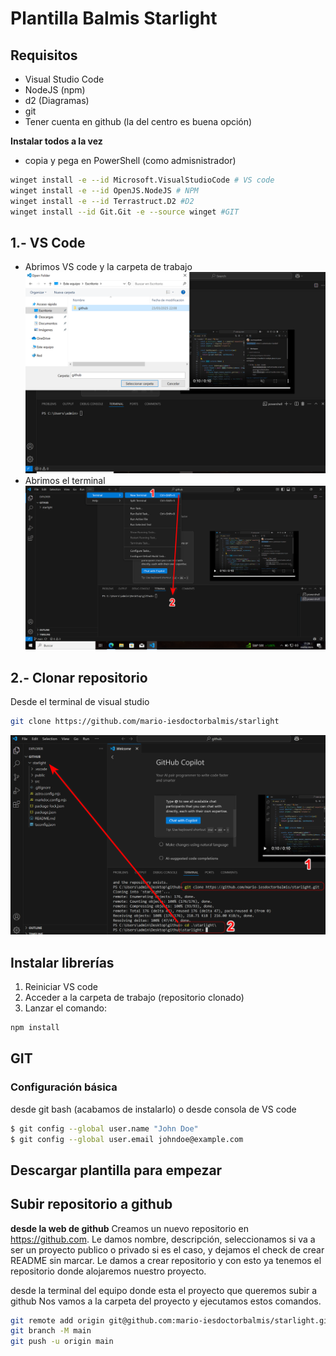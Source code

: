 # Plantilla Balmis Starlight 
## Requisitos

- Visual Studio Code
- NodeJS (npm)
- d2 (Diagramas)
- git
- Tener cuenta en github (la del centro es buena opción)


**Instalar todos a la vez**
  - copia y pega en PowerShell (como admisnistrador)
```sh
winget install -e --id Microsoft.VisualStudioCode # VS code
winget install -e --id OpenJS.NodeJS # NPM
winget install -e --id Terrastruct.D2 #D2
winget install --id Git.Git -e --source winget #GIT
```

## 1.- VS Code

 - Abrimos VS code y la carpeta de trabajo
  ![abrir carpeta en vs code](src/assets/manual/vscode%20abrir%20carpeta.png)
 - Abrimos el terminal
  ![abrir terminal en vs code](src/assets/manual/vscode%20terminal.png)

## 2.- Clonar repositorio

Desde el terminal de visual studio

```sh
git clone https://github.com/mario-iesdoctorbalmis/starlight
```
  ![clonación de repo](src/assets/manual/Github%20clone.png)

## Instalar librerías
1. Reiniciar VS code
2. Acceder a la carpeta de trabajo (repositorio clonado)
3. Lanzar el comando:
```sh
npm install
```


## GIT
### Configuración básica

desde git bash (acabamos de instalarlo) o desde consola de VS code

```sh
$ git config --global user.name "John Doe"
$ git config --global user.email johndoe@example.com
```


## Descargar plantilla para empezar


## Subir repositorio a github

**desde la web de github**
Creamos un nuevo repositorio en https://github.com. Le damos nombre, descripción, seleccionamos si va a ser un proyecto publico o privado si es el caso, y dejamos el check de crear README sin marcar. Le damos a crear repositorio y con esto ya tenemos el repositorio donde alojaremos nuestro proyecto.

desde la terminal del equipo donde esta el proyecto que queremos subir a github
Nos vamos a la carpeta del proyecto y ejecutamos estos comandos.

```sh
git remote add origin git@github.com:mario-iesdoctorbalmis/starlight.git
git branch -M main
git push -u origin main
```